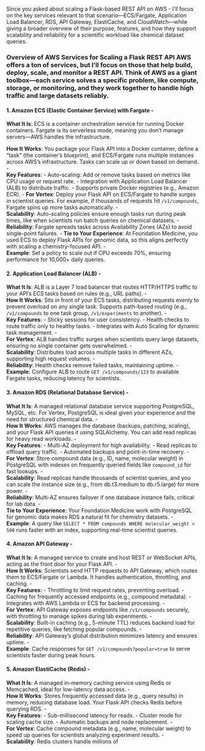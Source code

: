 Since you asked about scaling a Flask-based REST API on AWS - I’ll focus on the key services relevant to that scenario—ECS/Fargate, Application Load Balancer, RDS, API Gateway, ElastiCache, and CloudWatch—while giving a broader overview of their purpose, features, and how they support scalability and reliability for a scientific workload like chemical dataset queries.   
### Overview of AWS Services for Scaling a Flask REST API AWS offers a ton of services, but I’ll focus on those that help build, deploy, scale, and monitor a REST API. Think of AWS as a giant toolbox—each service solves a specific problem, like compute, storage, or monitoring, and they work together to handle high traffic and large datasets reliably. 
#### 1. Amazon ECS (Elastic Container Service) with Fargate -   
**What It Is**: ECS is a container orchestration service for running Docker containers. Fargate is its serverless mode, 
meaning you don’t manage servers—AWS handles the infrastructure.  

**How It Works**: You package your Flask API into a 
Docker container, define a “task” (the container’s blueprint), and ECS/Fargate runs multiple instances across AWS’s infrastructure. Tasks can scale up or down based on demand. -   
**Key Features**: - Auto-scaling: Add or remove tasks based on metrics like CPU usage or request rate. - Integration with Application Load Balancer (ALB) to distribute traffic. - Supports private Docker registries (e.g., Amazon ECR). - 
**For Vertex**: Deploy your Flask API on ECS/Fargate to handle surges in scientist queries. For example, if thousands of requests hit `/v1/compounds`, Fargate spins up more tasks automatically. -   
**Scalability**: Auto-scaling policies ensure enough tasks run during peak times, like when scientists run batch queries on chemical datasets. - 
**Reliability**: Fargate spreads tasks across Availability Zones (AZs) to avoid single-point failures. - 
**Tie to Your Experience**: At Foundation Medicine, you used ECS to deploy Flask APIs for genomic data, so this aligns perfectly with scaling a chemistry-focused API. -   
**Example**: Set a policy to scale out if CPU exceeds 70%, ensuring performance for 10,000+ daily queries. 
#### 2. Application Load Balancer (ALB) -   
**What It Is**: ALB is a Layer 7 load balancer that routes HTTP/HTTPS traffic to your API’s ECS tasks based on rules (e.g., URL paths). -     
**How It Works**: Sits in front of your ECS tasks, distributing requests evenly to prevent overload on any single task. Supports path-based routing (e.g., `/v1/compounds` to one task group, `/v1/experiments` to another). -   
**Key Features**: - Sticky sessions for user consistency. - Health checks to route traffic only to healthy tasks. - Integrates with Auto Scaling for dynamic task management. -   
**For Vertex**: ALB handles traffic surges when scientists query large datasets, ensuring no single container gets overwhelmed. -   
**Scalability**: Distributes load across multiple tasks in different AZs, supporting high request volumes. -   
**Reliability**: Health checks remove failed tasks, maintaining uptime. -  
**Example**: Configure ALB to route `GET /v1/compounds/123` to available Fargate tasks, reducing latency for scientists. 
#### 3. Amazon RDS (Relational Database Service) -     
**What It Is**: A managed relational database service supporting PostgreSQL, MySQL, etc. For Vertex, PostgreSQL is ideal given your experience and the need for structured chemical data. -             
**How It Works**: AWS manages the database (backups, patching, scaling), and your Flask API queries it using SQLAlchemy. You can add read replicas for heavy read workloads. -    
**Key Features**: - Multi-AZ deployment for high availability. - Read replicas to offload query traffic. - Automated backups and point-in-time recovery. -  
**For Vertex**: Store compound data (e.g., ID, name, molecular weight) in PostgreSQL with indexes on frequently queried fields like `compound_id` for fast lookups. -     
**Scalability**: Read replicas handle thousands of scientist queries, and you can scale the instance size (e.g., from db.t3.medium to db.r5.large) for more power. -     
**Reliability**: Multi-AZ ensures failover if one database instance fails, critical for lab data. -  
**Tie to Your Experience**: Your Foundation Medicine work with PostgreSQL for genomic data makes RDS a natural fit for chemistry datasets. -   
**Example**: A query like `SELECT * FROM compounds WHERE molecular_weight > 500` runs faster with an index, supporting real-time scientist queries. 
#### 4. Amazon API Gateway -  
**What It Is**: A managed service to create and host REST or WebSocket APIs, acting as the front door for your Flask API. -       
**How It Works**: Scientists send HTTP requests to API Gateway, which routes them to ECS/Fargate or Lambda. It handles authentication, throttling, and caching. -   
**Key Features**: - Throttling to limit request rates, preventing overload. - Caching for frequently accessed endpoints (e.g., compound metadata). - Integrates with AWS Lambda or ECS for backend processing. -   
**For Vertex**: API Gateway exposes endpoints like `/v1/compounds` securely, with throttling to manage spikes during lab experiments. -   
**Scalability**: Built-in caching (e.g., 5-minute TTL) reduces backend load for repetitive queries, like fetching popular compounds. -   
**Reliability**: API Gateway’s global distribution minimizes latency and ensures uptime. -  
**Example**: Cache responses for `GET /v1/compounds?popular=true` to serve scientists faster during peak hours. 
#### 5. Amazon ElastiCache (Redis) -   
**What It Is**: A managed in-memory caching service using Redis or Memcached, ideal for low-latency data access. -      
**How It Works**: Stores frequently accessed data (e.g., query results) in memory, reducing database load. Your Flask API checks Redis before querying RDS. -   
**Key Features**: - Sub-millisecond latency for reads. - Cluster mode for scaling cache size. - Automatic backups and node replacement. -   
**For Vertex**: Cache compound metadata (e.g., name, molecular weight) to speed up queries for scientists analyzing experiment results. -  
**Scalability**: Redis clusters handle millions of
